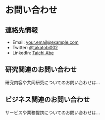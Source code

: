 # お問い合わせ

## 連絡先情報
- Email: your.email@example.com
- Twitter: [@takatobi002](https://twitter.com/takatobi002)
- LinkedIn: [Taichi Abe](https://www.linkedin.com/in/taichi-abe-981b3817b/)

## 研究関連のお問い合わせ
研究内容や共同研究についてのお問い合わせは...

## ビジネス関連のお問い合わせ
サービスや業務提携についてのお問い合わせは... 